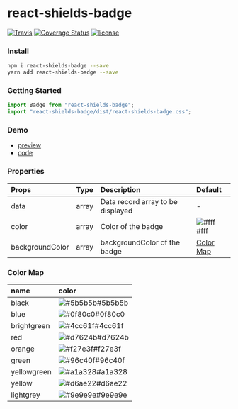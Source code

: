 # react-shields-badge

[![Travis](https://travis-ci.org/skycloud1030/react-shields-badge.svg?branch=master)](https://travis-ci.org/skycloud1030/react-shields-badge)
[![Coverage Status](https://coveralls.io/repos/github/skycloud1030/react-shields-badge/badge.svg?branch=master)](https://coveralls.io/github/skycloud1030/react-shields-badge?branch=master)
[![license](https://img.shields.io/badge/license-MIT-blue.svg)](LICENSE)

### Install

```sh
npm i react-shields-badge --save
yarn add react-shields-badge --save
```

### Getting Started

```js
import Badge from "react-shields-badge";
import "react-shields-badge/dist/react-shields-badge.css";
```

### Demo

- [preview](https://skycloud1030.github.io/react-shields-badge/example/)
- [code](https://github.com/skycloud1030/react-shields-badge/blob/gh-pages/src/index.js)

### Properties

| Props           | Type  | Description                       | Default                                                |
| :-------------- | :---- | :-------------------------------- | :----------------------------------------------------- |
| data            | array | Data record array to be displayed | -                                                      |
| color           | array | Color of the badge                | ![#fff](https://placehold.it/15/fff/000000?text=+)#fff |
| backgroundColor | array | backgroundColor of the badge      | [Color Map](#color-map)                                |


### Color Map

| name        | color                                                           |
| :---------- | :-------------------------------------------------------------- |
| black       | ![#5b5b5b](https://placehold.it/15/5b5b5b/000000?text=+)#5b5b5b |
| blue        | ![#0f80c0](https://placehold.it/15/0f80c0/000000?text=+)#0f80c0 |
| brightgreen | ![#4cc61f](https://placehold.it/15/4cc61f/000000?text=+)#4cc61f |
| red         | ![#d7624b](https://placehold.it/15/d7624b/000000?text=+)#d7624b |
| orange      | ![#f27e3f](https://placehold.it/15/f27e3f/000000?text=+)#f27e3f |
| green       | ![#96c40f](https://placehold.it/15/96c40f/000000?text=+)#96c40f |
| yellowgreen | ![#a1a328](https://placehold.it/15/a1a328/000000?text=+)#a1a328 |
| yellow      | ![#d6ae22](https://placehold.it/15/d6ae22/000000?text=+)#d6ae22 |
| lightgrey   | ![#9e9e9e](https://placehold.it/15/9e9e9e/000000?text=+)#9e9e9e |

